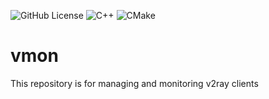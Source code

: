 ![GitHub License](https://img.shields.io/github/license/naweednri/vmon)
![C++](https://img.shields.io/badge/c++-%2300599C.svg?style=for-the-badge&logo=c%2B%2B&logoColor=white)
![CMake](https://img.shields.io/badge/CMake-%23008FBA.svg?style=for-the-badge&logo=cmake&logoColor=white)
# vmon
This repository is for managing and monitoring v2ray  clients
